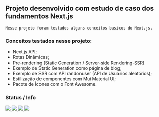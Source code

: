 ## Projeto desenvolvido com estudo de caso dos fundamentos Next.js
`Nesse projeto foram testados alguns conceitos basicos do Next.js.`

### Conceitos testados nesse projeto:
 - Next.js API;
 - Rotas Dinâmicas;
 - Pre-rendering (Static Generation / Server-side Rendering-SSR)
 - Exemplo de Static Generation como página de blog;
 - Exemplo de SSR com API randonuser (API de Usuários aleatórios);
 - Estilização de componentes com Mui Material UI;
 - Pacote de Ícones com o Font Awesome.
 
  
### Status / Info
[
![](https://img.shields.io/badge/npm-v.8.1.0-blue)
![](https://img.shields.io/github/stars/rickalves/nextjs-basics.svg)
![](https://img.shields.io/github/commit-activity/w/rickalves/nextjs-basics.svg)
![](https://img.shields.io/github/license/rickalves/nextjs-basics.svg)
](https://github.com/rickalves/nextjs-basics/blob/main/README.md)
